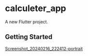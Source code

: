 # calculeter_app

A new Flutter project.

## Getting Started

[Screenshot_20240216_222412-portrait](https://github.com/fenishpatel3150/calculeter_app/assets/143187609/d15543db-d211-4089-a103-67ed8e835aa0)

